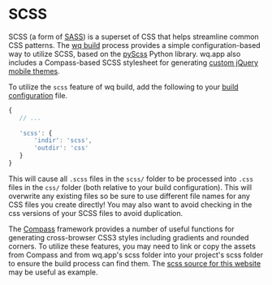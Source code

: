 SCSS
====

SCSS (a form of [SASS]) is a superset of CSS that helps streamline common CSS patterns.  The [wq build] process provides a simple configuration-based way to utilize SCSS, based on the [pyScss] Python library. wq.app also includes a Compass-based SCSS stylesheet for generating [custom jQuery mobile themes].

To utilize the `scss` feature of wq build, add the following to your [build configuration] file.

```javascript
{
   // ...
   
   'scss': {
       'indir': 'scss',
       'outdir': 'css'
   }
}
```
This will cause all `.scss` files in the `scss/` folder to be processed into `.css` files in the `css/` folder (both relative to your build configuration). This will overwrite any existing files so be sure to use different file names for any CSS files you create directly!  You may also want to avoid checking in the css versions of your SCSS files to avoid duplication.

The [Compass] framework provides a number of useful functions for generating cross-browser CSS3 styles including gradients and rounded corners.  To utilize these features, you may need to link or copy the assets from Compass and from wq.app's scss folder into your project's scss folder to ensure the build process can find them. The [scss source for this website] may be useful as example.

[SASS]: http://sass-lang.com/
[pyScss]: https://github.com/Kronuz/pyScss
[wq build]: http://wq.io/docs/build
[build configuration]: http://wq.io/docs/build
[custom jQuery mobile themes]: http://wq.io/docs/jquery-mobile-scss-themes
[Compass]: http://compass-style.org/
[scss source for this website]: https://github.com/wq/wq-site/tree/master/app/scss